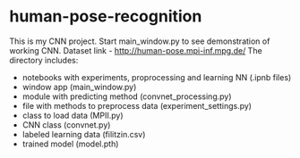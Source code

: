 # human-pose-recognition
This is my CNN project. Start main_window.py to see demonstration of working CNN.
Dataset link - http://human-pose.mpi-inf.mpg.de/
The directory includes:
- notebooks with experiments, proprocessing and learning NN (.ipnb files)
- window app (main_window.py)
- module with predicting method (convnet_processing.py)
- file with methods to preprocess data (experiment_settings.py)
- class to load data (MPII.py)
- CNN class (convnet.py)
- labeled learning data (filitzin.csv)
- trained model (model.pth)
